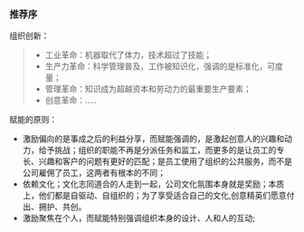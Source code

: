 ### 推荐序

组织创新：
> * 工业革命：机器取代了体力，技术超过了技能；
> * 生产力革命：科学管理普及，工作被知识化，强调的是标准化，可度量；
> * 管理革命：知识成为超越资本和劳动力的最重要生产要素；
> * 创意革命：.....

赋能的原则：
* 激励偏向的是事成之后的利益分享，而赋能强调的，是激起创意人的兴趣和动力，给予挑战；组织的职能不再是分派任务和监工，而更多的是让员工的专长、兴趣和客户的问题有更好的匹配；是员工使用了组织的公共服务，而不是公司雇佣了员工，这两者有根本的不同；
* 依赖文化；文化志同道合的人走到一起，公司文化氛围本身就是奖励；本质上，他们都是自驱动、自组织的；为了享受适合自己的文化,创意精英们愿意付出、拥护、共创。
* 激励聚焦在个人，而赋能特别强调组织本身的设计、人和人的互动;
